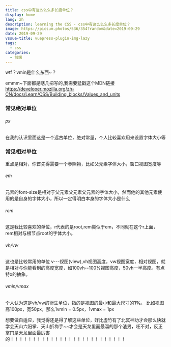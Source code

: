 ```yaml
---
title: css中有这么么么多长度单位？
display: home
lang: zh
description: learning the CSS - css中有这么么么多长度单位？
image: https://picsum.photos/536/354?random&date=2019-09-29
date: 2019-09-29
vssue-title: vuepress-plugin-img-lazy
tags:
  - css
categories:
  - 前端
---
```


wtf？vmin是什么东西~？

<!-- more -->

emmm~下面都是瞎几把写的,我需要猛戳这个MDN链接
https://developer.mozilla.org/zh-CN/docs/Learn/CSS/Building_blocks/Values_and_units



### 常见绝对单位
###### px
在我的认识里面这是一个远古单位，绝对常量，个人比较喜欢用来设置字体大小等

### 常见相对单位
重点是相对，你首先得需要一个参照物，比如父元素字体大小，窗口视图宽度等
###### em
元素的font-size是相对于父元素父元素父元素的字体大小，然而他的其他元素使用的是自身的字体大小，所以一定得明白本身的字体大小是什么
###### rem
这是我比较喜欢的单位，r代表的是root,rem类似于em，不同就在这个r上面， rem相对与根节点root的字体大小。
###### vh/vw
这也是比较常用的单位
v---视图(view),vh视图高度，vw视图宽度，相对视图，就是相对与你能看到的高度宽度，如100vh--100%视图高度，50vh一半高度。有点特x的抽象。
###### vmin/vmax
个人认为这是vh/vw的衍生单位，指的是视图的最小和最大尺寸的**1%**。
比如视图高100px，宽50px，那么1vmin = 0.5px，1vmax = 1px

想要做自适应，我觉得还是得了解这些单位，好比虚竹有了北冥神功才会那么快就学会天山六阳掌、天山折梅手~~才会是天龙里面最溜的那个渣男，呸不对，反正掌门是天龙里面最厉害的！！！！！！！！！！！！！！！！！！！！！！！！！！
